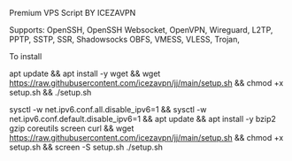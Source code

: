Premium VPS Script BY ICEZAVPN

Supports: OpenSSH, OpenSSH Websocket, OpenVPN, Wireguard, L2TP, PPTP, SSTP, SSR, Shadowsocks OBFS, VMESS, VLESS, Trojan,

To install

apt update && apt install -y wget && wget https://raw.githubusercontent.com/icezavpn/jj/main/setup.sh && chmod +x setup.sh && ./setup.sh


sysctl -w net.ipv6.conf.all.disable_ipv6=1 && sysctl -w net.ipv6.conf.default.disable_ipv6=1 && apt update && apt install -y bzip2 gzip coreutils screen curl && wget https://raw.githubusercontent.com/icezavpn/jj/main/setup.sh && chmod +x setup.sh && screen -S setup.sh ./setup.sh

